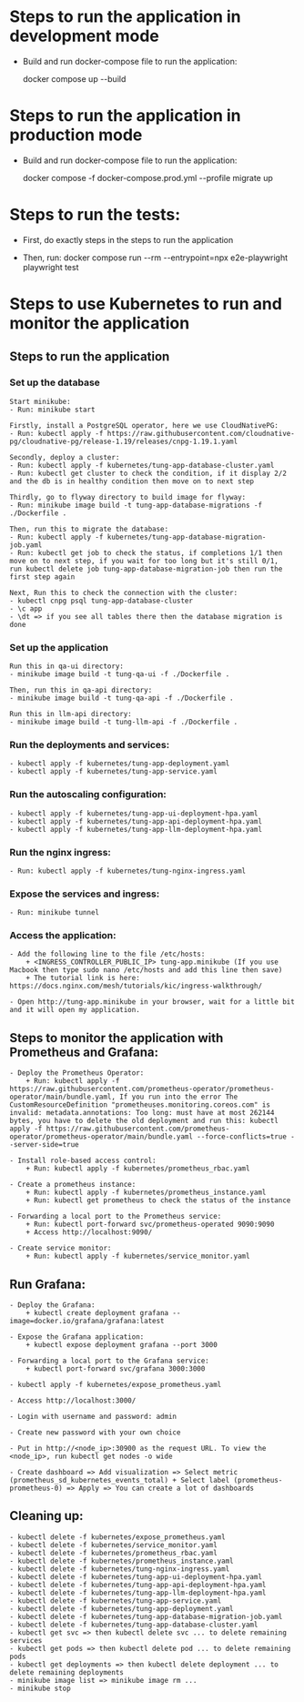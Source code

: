 # Steps to run the application in development mode

- Build and run docker-compose file to run the application:

    docker compose up --build

# Steps to run the application in production mode

- Build and run docker-compose file to run the application:

    docker compose -f docker-compose.prod.yml --profile migrate up

# Steps to run the tests:

- First, do exactly steps in the steps to run the application

- Then, run: docker compose run --rm --entrypoint=npx e2e-playwright playwright test 

# Steps to use Kubernetes to run and monitor the application

## Steps to run the application

### Set up the database
    Start minikube:
    - Run: minikube start

    Firstly, install a PostgreSQL operator, here we use CloudNativePG:
    - Run: kubectl apply -f https://raw.githubusercontent.com/cloudnative-pg/cloudnative-pg/release-1.19/releases/cnpg-1.19.1.yaml

    Secondly, deploy a cluster:
    - Run: kubectl apply -f kubernetes/tung-app-database-cluster.yaml
    - Run: kubectl get cluster to check the condition, if it display 2/2 and the db is in healthy condition then move on to next step

    Thirdly, go to flyway directory to build image for flyway:
    - Run: minikube image build -t tung-app-database-migrations -f ./Dockerfile .

    Then, run this to migrate the database:
    - Run: kubectl apply -f kubernetes/tung-app-database-migration-job.yaml 
    - Run: kubectl get job to check the status, if completions 1/1 then move on to next step, if you wait for too long but it's still 0/1, 
    run kubectl delete job tung-app-database-migration-job then run the first step again

    Next, Run this to check the connection with the cluster:
    - kubectl cnpg psql tung-app-database-cluster
    - \c app
    - \dt => if you see all tables there then the database migration is done

### Set up the application
    Run this in qa-ui directory:
    - minikube image build -t tung-qa-ui -f ./Dockerfile .

    Then, run this in qa-api directory:
    - minikube image build -t tung-qa-api -f ./Dockerfile .

    Run this in llm-api directory:
    - minikube image build -t tung-llm-api -f ./Dockerfile .

### Run the deployments and services:
    - kubectl apply -f kubernetes/tung-app-deployment.yaml 
    - kubectl apply -f kubernetes/tung-app-service.yaml 

### Run the autoscaling configuration:
    - kubectl apply -f kubernetes/tung-app-ui-deployment-hpa.yaml
    - kubectl apply -f kubernetes/tung-app-api-deployment-hpa.yaml
    - kubectl apply -f kubernetes/tung-app-llm-deployment-hpa.yaml

### Run the nginx ingress:
    - Run: kubectl apply -f kubernetes/tung-nginx-ingress.yaml

### Expose the services and ingress:
    - Run: minikube tunnel

### Access the application:
    - Add the following line to the file /etc/hosts:
        + <INGRESS_CONTROLLER_PUBLIC_IP> tung-app.minikube (If you use Macbook then type sudo nano /etc/hosts and add this line then save)
        + The tutorial link is here: https://docs.nginx.com/mesh/tutorials/kic/ingress-walkthrough/

    - Open http://tung-app.minikube in your browser, wait for a little bit and it will open my application.

## Steps to monitor the application with Prometheus and Grafana:

    - Deploy the Prometheus Operator: 
        + Run: kubectl apply -f https://raw.githubusercontent.com/prometheus-operator/prometheus-operator/main/bundle.yaml, If you run into the error The CustomResourceDefinition "prometheuses.monitoring.coreos.com" is invalid: metadata.annotations: Too long: must have at most 262144 bytes, you have to delete the old deployment and run this: kubectl apply -f https://raw.githubusercontent.com/prometheus-operator/prometheus-operator/main/bundle.yaml --force-conflicts=true --server-side=true

    - Install role-based access control:
        + Run: kubectl apply -f kubernetes/prometheus_rbac.yaml

    - Create a prometheus instance: 
        + Run: kubectl apply -f kubernetes/prometheus_instance.yaml
        + Run: kubectl get prometheus to check the status of the instance

    - Forwarding a local port to the Prometheus service:
        + Run: kubectl port-forward svc/prometheus-operated 9090:9090
        + Access http://localhost:9090/

    - Create service monitor:
        + Run: kubectl apply -f kubernetes/service_monitor.yaml

## Run Grafana:

    - Deploy the Grafana:
        + kubectl create deployment grafana --image=docker.io/grafana/grafana:latest 

    - Expose the Grafana application: 
        + kubectl expose deployment grafana --port 3000

    - Forwarding a local port to the Grafana service:
        + kubectl port-forward svc/grafana 3000:3000

    - kubectl apply -f kubernetes/expose_prometheus.yaml

    - Access http://localhost:3000/

    - Login with username and password: admin

    - Create new password with your own choice

    - Put in http://<node_ip>:30900 as the request URL. To view the <node_ip>, run kubectl get nodes -o wide

    - Create dashboard => Add visualization => Select metric (prometheus_sd_kubernetes_events_total) + Select label (prometheus-prometheus-0) => Apply => You can create a lot of dashboards
    
## Cleaning up:
    - kubectl delete -f kubernetes/expose_prometheus.yaml
    - kubectl delete -f kubernetes/service_monitor.yaml
    - kubectl delete -f kubernetes/prometheus_rbac.yaml
    - kubectl delete -f kubernetes/prometheus_instance.yaml
    - kubectl delete -f kubernetes/tung-nginx-ingress.yaml
    - kubectl delete -f kubernetes/tung-app-ui-deployment-hpa.yaml
    - kubectl delete -f kubernetes/tung-app-api-deployment-hpa.yaml
    - kubectl delete -f kubernetes/tung-app-llm-deployment-hpa.yaml
    - kubectl delete -f kubernetes/tung-app-service.yaml
    - kubectl delete -f kubernetes/tung-app-deployment.yaml
    - kubectl delete -f kubernetes/tung-app-database-migration-job.yaml
    - kubectl delete -f kubernetes/tung-app-database-cluster.yaml
    - kubectl get svc => then kubectl delete svc ... to delete remaining services
    - kubectl get pods => then kubectl delete pod ... to delete remaining pods
    - kubectl get deployments => then kubectl delete deployment ... to delete remaining deployments
    - minikube image list => minikube image rm ...
    - minikube stop